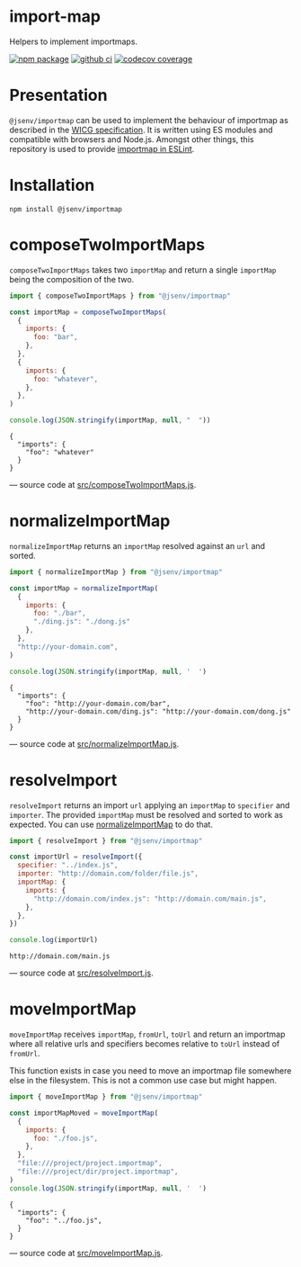 # import-map

Helpers to implement importmaps.

[![npm package](https://img.shields.io/npm/v/@jsenv/importmap.svg?logo=npm&label=package)](https://www.npmjs.com/package/@jsenv/importmap)
[![github ci](https://github.com/jsenv/importmap/workflows/ci/badge.svg)](https://github.com/jsenv/importmap/actions?workflow=ci)
[![codecov coverage](https://codecov.io/gh/jsenv/importmap/branch/master/graph/badge.svg)](https://codecov.io/gh/jsenv/importmap)

# Presentation

`@jsenv/importmap` can be used to implement the behaviour of importmap as described in the [WICG specification](https://github.com/WICG/import-maps). It is written using ES modules and compatible with browsers and Node.js. Amongst other things, this repository is used to provide [importmap in ESLint](https://github.com/jsenv/jsenv-importmap-eslint-resolver).

# Installation

```console
npm install @jsenv/importmap
```

# composeTwoImportMaps

`composeTwoImportMaps` takes two `importMap` and return a single `importMap` being the composition of the two.

```js
import { composeTwoImportMaps } from "@jsenv/importmap"

const importMap = composeTwoImportMaps(
  {
    imports: {
      foo: "bar",
    },
  },
  {
    imports: {
      foo: "whatever",
    },
  },
)

console.log(JSON.stringify(importMap, null, "  "))
```

```console
{
  "imports": {
    "foo": "whatever"
  }
}
```

— source code at [src/composeTwoImportMaps.js](./src/composeTwoImportMaps.js).

# normalizeImportMap

`normalizeImportMap` returns an `importMap` resolved against an `url` and sorted.

```js
import { normalizeImportMap } from "@jsenv/importmap"

const importMap = normalizeImportMap(
  {
    imports: {
      foo: "./bar",
      "./ding.js": "./dong.js"
    },
  },
  "http://your-domain.com",
)

console.log(JSON.stringify(importMap, null, '  ')
```

```console
{
  "imports": {
    "foo": "http://your-domain.com/bar",
    "http://your-domain.com/ding.js": "http://your-domain.com/dong.js"
  }
}
```

— source code at [src/normalizeImportMap.js](./src/normalizeImportMap.js).

# resolveImport

`resolveImport` returns an import `url` applying an `importMap` to `specifier` and `importer`. The provided `importMap` must be resolved and sorted to work as expected. You can use [normalizeImportMap](#normalizeimportmap) to do that.

```js
import { resolveImport } from "@jsenv/importmap"

const importUrl = resolveImport({
  specifier: "../index.js",
  importer: "http://domain.com/folder/file.js",
  importMap: {
    imports: {
      "http://domain.com/index.js": "http://domain.com/main.js",
    },
  },
})

console.log(importUrl)
```

```console
http://domain.com/main.js
```

— source code at [src/resolveImport.js](./src/resolveImport.js).

# moveImportMap

`moveImportMap` receives `importMap`, `fromUrl`, `toUrl` and return an importmap where all relative urls and specifiers becomes relative to `toUrl` instead of `fromUrl`.

This function exists in case you need to move an importmap file somewhere else in the filesystem. This is not a common use case but might happen.

```js
import { moveImportMap } from "@jsenv/importmap"

const importMapMoved = moveImportMap(
  {
    imports: {
      foo: "./foo.js",
    },
  },
  "file:///project/project.importmap",
  "file:///project/dir/project.importmap",
)
console.log(JSON.stringify(importMap, null, '  ')
```

```console
{
  "imports": {
    "foo": "../foo.js",
  }
}
```

— source code at [src/moveImportMap.js](./src/moveImportMap.js).
